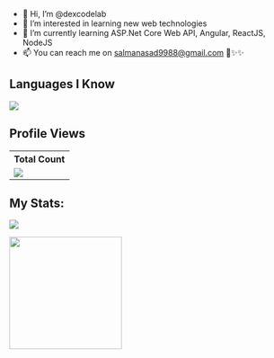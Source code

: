 - 👋 Hi, I’m @dexcodelab
- 👀 I’m interested in learning new web technologies
- 🌱 I’m currently learning ASP.Net Core Web API, Angular, ReactJS, NodeJS
- 📫 You can reach me on salmanasad9988@gmail.com
💞️✨✨

## Languages I Know
<p align="left"> <a href="https://github.com/dexcodelab"><img src="https://skillicons.dev/icons?i=cs,dotnet,js,jquery,angular,ts,html,bootstrap,vscode,postman,sqlite,github"> </a> </p>

## Profile Views
  <table>
    <tr>
      <th>Total Count</th>
    </tr>
    <tr>
      <!-- <td>
        <div align="center">
          <a href="https://github.com/dexcodelab"><img src="https://github.com/dexcodelab.png" alt="@dexcodelab" width="52" /></a>
          <br />
          <a align="center" href="https://github.com/dexcodelab"><b>dexcodelab</b></a>
        </b>
      </td> -->
      <!-- Profile Views -->
      <td>
         <a href="https://github.com/dexcodelab"> <img src="https://komarev.com/ghpvc/?username=dexcodelab&style=for-the-badge&color=brightgreen"> </a>
      </td>
    </tr>
  </table>

## My Stats:
<p>
<a href="https://github.com/dexcodelab">
  <img align="center" src="https://github-readme-stats.vercel.app/api/top-langs/?username=dexcodelab&layout=compact&langs_count=10" />
</a>
</p>

<p>
<img height="200px" src="https://github-readme-stats.vercel.app/api?username=dexcodelab&hide_border=true&show_icons=true&count_private=true&theme=gruvbox&bg_color=151515">
</p>
